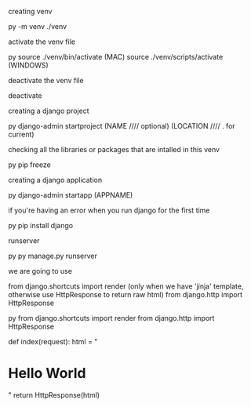 creating venv

py -m venv ./venv

activate the venv file 

py 
    source ./venv/bin/activate (MAC)
    source ./venv/scripts/activate (WINDOWS)


deactivate the venv file 

deactivate


creating a django project 

py 
    django-admin startproject (NAME //// optional) (LOCATION //// . for current)


checking all the libraries or packages that are intalled in this venv

py
 pip freeze


creating a django application 

py 
  django-admin startapp (APPNAME)


if you're having an error when you run django for the first time 

py 
pip install django


runserver 

py 
 py manage.py runserver

we are going to use 

from django.shortcuts import render (only when we have 'jinja' template, otherwise use HttpResponse to return raw html)
from django.http import HttpResponse

py 
from django.shortcuts import render
from django.http import HttpResponse


def index(request):
    html = "<h1>Hello World</h1>"
    return HttpResponse(html)